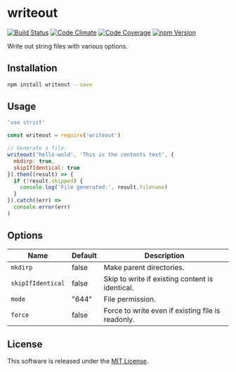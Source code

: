 writeout
==========

<!---
This file is generated by ape-tmpl. Do not update manually.
--->

<!-- Badge Start -->
<a name="badges"></a>

[![Build Status][bd_travis_shield_url]][bd_travis_url]
[![Code Climate][bd_codeclimate_shield_url]][bd_codeclimate_url]
[![Code Coverage][bd_codeclimate_coverage_shield_url]][bd_codeclimate_url]
[![npm Version][bd_npm_shield_url]][bd_npm_url]

[bd_repo_url]: https://github.com/okunishinishi/node-writeout
[bd_travis_url]: http://travis-ci.org/okunishinishi/node-writeout
[bd_travis_shield_url]: http://img.shields.io/travis/okunishinishi/node-writeout.svg?style=flat
[bd_license_url]: https://github.com/okunishinishi/node-writeout/blob/master/LICENSE
[bd_codeclimate_url]: http://codeclimate.com/github/okunishinishi/node-writeout
[bd_codeclimate_shield_url]: http://img.shields.io/codeclimate/github/okunishinishi/node-writeout.svg?style=flat
[bd_codeclimate_coverage_shield_url]: http://img.shields.io/codeclimate/coverage/github/okunishinishi/node-writeout.svg?style=flat
[bd_gemnasium_url]: https://gemnasium.com/okunishinishi/node-writeout
[bd_gemnasium_shield_url]: https://gemnasium.com/okunishinishi/node-writeout.svg
[bd_npm_url]: http://www.npmjs.org/package/writeout
[bd_npm_shield_url]: http://img.shields.io/npm/v/writeout.svg?style=flat
[bd_standard_url]: http://standardjs.com/
[bd_standard_shield_url]: https://img.shields.io/badge/code%20style-standard-brightgreen.svg

<!-- Badge End -->


<!-- Description Start -->
<a name="description"></a>

Write out string files with various options.

<!-- Description End -->




<!-- Sections Start -->
<a name="sections"></a>

<!-- Section from "doc/guides/01.Installation.md.hbs" Start -->

<a name="section-doc-guides-01-installation-md"></a>
Installation
-----

```bash
npm install writeout --save
```


<!-- Section from "doc/guides/01.Installation.md.hbs" End -->

<!-- Section from "doc/guides/02.Usage.md.hbs" Start -->

<a name="section-doc-guides-02-usage-md"></a>
Usage
----

```javascript
'use strict'

const writeout = require('writeout')

// Generate a file.
writeout('hello-wold', 'This is the contents text', {
  mkdirp: true,
  skipIfIdentical: true
}).then((result) => {
  if (!result.skipped) {
    console.log('File generated:', result.filename)
  }
}).catch((err) =>
  console.error(err)
)


```

<!-- Section from "doc/guides/02.Usage.md.hbs" End -->

<!-- Section from "doc/guides/03.Options.md.hbs" Start -->

<a name="section-doc-guides-03-options-md"></a>
Options
-----

| Name | Default | Description |
| --- | --- | --- |
| `mkdirp` | false | Make parent directories. |
| `skipIfIdentical` | false | Skip to write if existing content is identical. ||
| `mode` | "644" | File permission. |
| `force` | false | Force to write even if existing file is readonly. |

<!-- Section from "doc/guides/03.Options.md.hbs" End -->


<!-- Sections Start -->


<!-- LICENSE Start -->
<a name="license"></a>

License
-------
This software is released under the [MIT License](https://github.com/okunishinishi/node-writeout/blob/master/LICENSE).

<!-- LICENSE End -->


